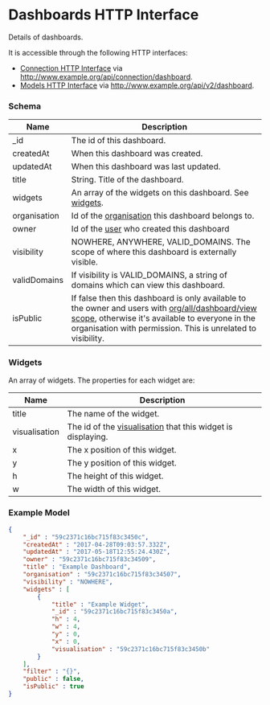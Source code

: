 ---
---

# Dashboards HTTP Interface

Details of dashboards.

It is accessible through the following HTTP interfaces:

- [Connection HTTP Interface](../http-connection) via http://www.example.org/api/connection/dashboard.
- [Models HTTP Interface](../http-rest) via http://www.example.org/api/v2/dashboard.

### Schema

Name | Description
--- | ---
_id | The id of this dashboard.
createdAt | When this dashboard was created.
updatedAt | When this dashboard was last updated.
title | String. Title of the dashboard.
widgets | An array of the widgets on this dashboard. See [widgets](#widgets).
organisation | Id of the [organisation](../http-organisations#schema) this dashboard belongs to.
owner | Id of the [user](../http-users#schema) who created this dashboard
visibility | NOWHERE, ANYWHERE, VALID_DOMAINS. The scope of where this dashboard is externally visible.
validDomains | If visibility is VALID_DOMAINS, a string of domains which can view this dashboard.
isPublic | If false then this dashboard is only available to the owner and users with [org/all/dashboard/view scope](../http-roles/#organisation-scopes), otherwise it's available to everyone in the organisation with permission. This is unrelated to visibility.

### Widgets

An array of widgets. The properties for each widget are:

Name | Description
--- | ---
title | The name of the widget.
visualisation | The id of the [visualisation](../http-visualisations#schema) that this widget is displaying.
x | The x position of this widget.
y | The y position of this widget.
h | The height of this widget.
w | The width of this widget.

### Example Model

```json
{
	"_id" : "59c2371c16bc715f83c3450c",
	"createdAt" : "2017-04-28T09:03:57.332Z",
	"updatedAt" : "2017-05-18T12:55:24.430Z",
	"owner" : "59c2371c16bc715f83c34509",
	"title" : "Example Dashboard",
	"organisation" : "59c2371c16bc715f83c34507",
	"visibility" : "NOWHERE",
	"widgets" : [
		{
			"title" : "Example Widget",
			"_id" : "59c2371c16bc715f83c3450a",
			"h" : 4,
			"w" : 4,
			"y" : 0,
			"x" : 0,
			"visualisation" : "59c2371c16bc715f83c3450b"
		}
	],
	"filter" : "{}",
	"public" : false,
	"isPublic" : true
}
```
